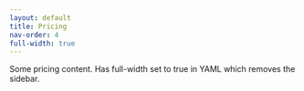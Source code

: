 ```yaml
---
layout: default
title: Pricing
nav-order: 4
full-width: true
---
```


Some pricing content. Has full-width set to true in YAML which removes the sidebar.
